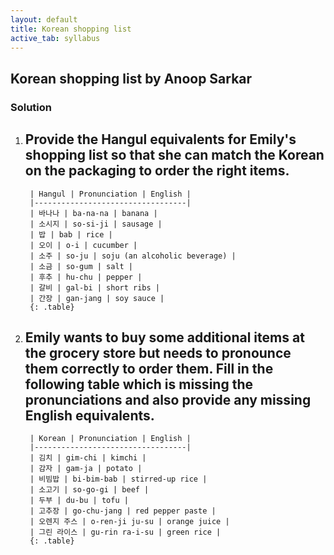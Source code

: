 ```yaml
---
layout: default
title: Korean shopping list
active_tab: syllabus
---
```


## Korean shopping list <span class="text-muted">by Anoop Sarkar</span>

### Solution

1. Provide the Hangul equivalents for Emily's shopping list so that she can match the Korean on the packaging to order the right items.
    - 
        | Hangul | Pronunciation | English |
        |----------------------------------|
        | 바나나 | ba-na-na | banana |
        | 소시지 | so-si-ji | sausage |
        | 밥 | bab | rice |
        | 오이 | o-i | cucumber |
        | 소주 | so-ju | soju (an alcoholic beverage) |
        | 소금 | so-gum | salt |
        | 후추 | hu-chu | pepper |
        | 갈비 | gal-bi | short ribs |
        | 간장 | gan-jang | soy sauce |
        {: .table}
1. Emily wants to buy some additional items at the grocery store but needs to pronounce them correctly to order them. Fill in the following table which is missing the pronunciations and also provide any missing English equivalents.
    - 
        | Korean | Pronunciation | English |
        |----------------------------------|
        | 김치 | gim-chi | kimchi | 
        | 감자 | gam-ja | potato |
        | 비빔밥 | bi-bim-bab | stirred-up rice |
        | 소고기 | so-go-gi | beef |
        | 두부 | du-bu | tofu |
        | 고추장 | go-chu-jang | red pepper paste |
        | 오렌지 주스 | o-ren-ji ju-su | orange juice |
        | 그린 라이스 | gu-rin ra-i-su | green rice |
        {: .table}


